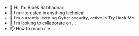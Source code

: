 - 👋 Hi, I’m Bibek Rajbhadnari
- 👀 I’m interested in anything technical
- 🌱 I’m currently learning Cyber security, active in Try Hack Me
- 💞️ I’m looking to collaborate on ...
- 📫 How to reach me ...

<!---
brajbhan/brajbhan is a ✨ special ✨ repository because its `README.md` (this file) appears on your GitHub profile.
You can click the Preview link to take a look at your changes.
--->
